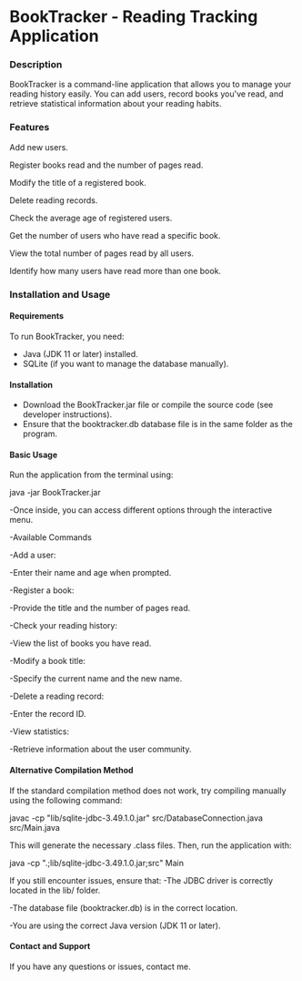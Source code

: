 # **BookTracker - Reading Tracking Application**

### Description

BookTracker is a command-line application that allows you to manage your reading history easily. You can add users, record books you've read, and retrieve statistical information about your reading habits.

### Features

Add new users.

Register books read and the number of pages read.

Modify the title of a registered book.

Delete reading records.

Check the average age of registered users.

Get the number of users who have read a specific book.

View the total number of pages read by all users.

Identify how many users have read more than one book.

### Installation and Usage

#### Requirements
To run BookTracker, you need:

- Java (JDK 11 or later) installed.
- SQLite (if you want to manage the database manually).

#### Installation

- Download the BookTracker.jar file or compile the source code (see developer instructions).
- Ensure that the booktracker.db database file is in the same folder as the program.

#### Basic Usage

Run the application from the terminal using:

java -jar BookTracker.jar

-Once inside, you can access different options through the interactive menu.

-Available Commands

-Add a user:

-Enter their name and age when prompted.

-Register a book:

-Provide the title and the number of pages read.

-Check your reading history:

-View the list of books you have read.

-Modify a book title:

-Specify the current name and the new name.

-Delete a reading record:

-Enter the record ID.

-View statistics:

-Retrieve information about the user community.

#### Alternative Compilation Method
If the standard compilation method does not work, try compiling manually using the following command:

javac -cp "lib/sqlite-jdbc-3.49.1.0.jar" src/DatabaseConnection.java src/Main.java

This will generate the necessary .class files. Then, run the application with:

java -cp ".;lib/sqlite-jdbc-3.49.1.0.jar;src" Main

If you still encounter issues, ensure that:
-The JDBC driver is correctly located in the lib/ folder.

-The database file (booktracker.db) is in the correct location.

-You are using the correct Java version (JDK 11 or later).

#### Contact and Support

If you have any questions or issues, contact me.
